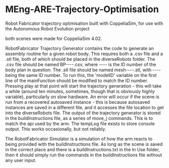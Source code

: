 # MEng-ARE-Trajectory-Optimisation
Robot Fabricator trajectory optimisation built with CoppeliaSim, for use with the Autonomous Robot Evolution project

both scenes were made for CoppeliaSim 4.02.

RobotFabricator Trajectory Generator contains the code to generate an assembly routine for a given robot body. This requires both a .csv file and a .stl file, both of which should be placed in the diverseRobots folder. The .csv file should be named BP----.csv, where ---- is the ID number of the body plan in question. The .stl file should be named mesh----.stl, with ---- being the same ID number. To run this, the 'modelID' variable on the first line of the mainFunction should be modified to match the ID number. Pressing play at that point will start the trajectory generation - this will take a while (around ten minutes, sometimes, though that is obviously highly variable), particularly on slow hardware.
An error will occur if the scene is run from a recovered autosaved instance - this is because autosaved instances are saved in a different file, and it accesses the file location to get into the diverseRobots file.
The output of the trajectory generator is stored in the buildInstructions file, as a series of move_j commands. This is to match the api used by the arm.
The tempLog file exists to store console output. This works occasionally, but not reliably.

The RobotFabricator Simulator is a simulation of how the arm reacts to being provided with the buildInstructions file. As long as the scene is saved in the correct place and there is a buildInstructions.txt in the In Use folder, then it should simply run the commands in the buildInstructions file without any user input.

